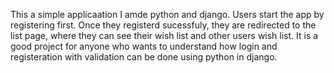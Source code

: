 This a simple applicaation I amde python and django. Users start the app by registering first. Once they registerd sucessfuly, 
they are redirected to the list page, where they can see their wish list and other users wish list. It is a good project for anyone 
who wants to understand how login and registeration with validation can be done using python in django. 
